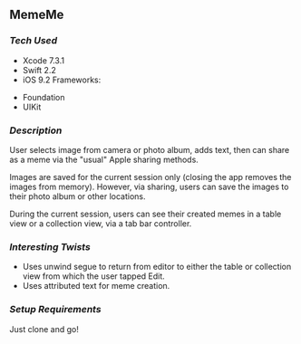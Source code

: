## MemeMe

### *Tech Used*
* Xcode 7.3.1
* Swift 2.2
* iOS 9.2
Frameworks:  
- Foundation  
- UIKit  


### *Description*
User selects image from camera or photo album, adds text, then can share as a meme via the "usual" Apple sharing methods.

Images are saved for the current session only (closing the app removes the images from memory). However, via sharing, users can save the images to their photo album or other locations.

During the current session, users can see their created memes in a table view or a collection view, via a tab bar controller.


### *Interesting Twists*
- Uses unwind segue to return from editor to either the table or collection view from which the user tapped Edit.
- Uses attributed text for meme creation.


### *Setup Requirements*
Just clone and go!
